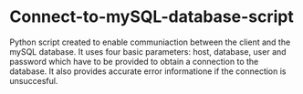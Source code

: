 # Connect-to-mySQL-database-script
Python script created to enable communiaction between the client and the mySQL database. It uses four basic parameters: host, database, user and password which have to be provided to obtain a connection to the database. It also provides accurate error informatione if the connection is unsuccesful.
